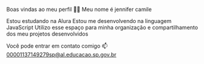 Boas vindas ao meu perfil 💙💙
Meu nome é jennifer camile 

Estou estudando na Alura
Estou me desenvolvendo na linguagem JavaScript
Utilizo esse espaço para minha organização e compartilhamento dos meu projetos desenvolvidos

Você pode entrar em contato comigo 📫
00001137149279sp@al.educacao.sp.gov.br
